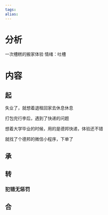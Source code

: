 ```yaml
---
tags: 
alias:
---
```

# 分析
一次槽糕的搬家体验
情绪：吐槽


# 内容
## 起
失业了，就想着退租回家去休息休息

打包完行李后，遇到了快递的问题

想着大学毕业的时候，用的是德邦快递，体验还不错

就找了个德邦的微信小程序，下单了


## 承
## 转
### 犯错无惩罚
## 合